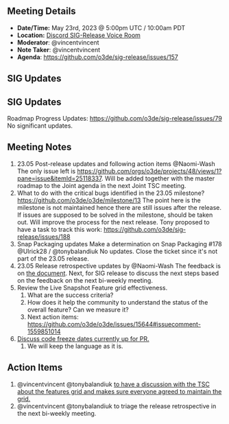 ## Meeting Details

- **Date/Time:** May 23rd, 2023 @ 5:00pm UTC / 10:00am PDT
- **Location:** [Discord SIG-Release Voice Room](https://discord.gg/Z2bzwCRJEz)
- **Moderator**: @vincentvincent
- **Note Taker**: @vincentvincent
- **Agenda**: https://github.com/o3de/sig-release/issues/157

## SIG Updates
## SIG Updates
Roadmap Progress Updates: https://github.com/o3de/sig-release/issues/79
No significant updates.

## Meeting Notes
1. 23.05 Post-release updates and following action items @Naomi-Wash
   The only issue left is https://github.com/orgs/o3de/projects/48/views/1?pane=issue&itemId=25118337. Will be added together with the master roadmap to the Joint agenda in the next Joint TSC meeting.
2. What to do with the critical bugs identified in the 23.05 milestone? https://github.com/o3de/o3de/milestone/13
   The point here is the milestone is not maintained hence there are still issues after the release. If issues are supposed to be solved in the milestone, should be taken out. Will improve the process for the next release.
   Tony proposed to have a task to track this work: https://github.com/o3de/sig-release/issues/188
3. Snap Packaging updates Make a determination on Snap Packaging #178 @Ulrick28 / @tonybalandiuk
   No updates. Close the ticket since it's not part of the 23.05 release.
4. 23.05 Release retrospective updates by @Naomi-Wash
    The feedback is on [the document](https://docs.google.com/spreadsheets/d/1jvPxKBBQTSfkS3jg570jZ9snFaQUUyAtUQu9SBwC1Xc/edit#gid=0). Next, for SIG release to discuss the next steps based on the feedback on the next bi-weekly meeting.
5. Review the Live Snapshot Feature grid effectiveness.
   1. What are the success criteria?
   2. How does it help the community to understand the status of the overall feature? Can we measure it?
   3. Next action items: https://github.com/o3de/o3de/issues/15644#issuecomment-1559851014
6. [Discuss code freeze dates currently up for PR.](https://github.com/o3de/sig-release/issues/186#issuecomment-1558068831)
   1. We will keep the language as it is.

## Action Items
1. @vincentvincent @tonybalandiuk [to have a discussion with the TSC about the features grid and makes sure everyone agreed to maintain the grid. ](https://github.com/o3de/o3de/issues/15644#issuecomment-1559851014)
2. @vincentvincent @tonybalandiuk to triage the release retrospective in the next bi-weekly meeting.
